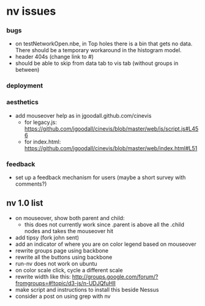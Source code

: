 nv issues
==============
### bugs
- on testNetworkOpen.nbe, in Top holes there is a bin that gets no data. There should be a temporary workaround in the histogram model.
- header 404s (change link to #)
- should be able to skip from data tab to vis tab (without groups in between)

### deployment

### aesthetics
- add mouseover help as in jgoodall.github.com/cinevis
  - for legacy.js: https://github.com/jgoodall/cinevis/blob/master/web/js/script.js#L456
  - for index.html: https://github.com/jgoodall/cinevis/blob/master/web/index.html#L51 

### feedback
- set up a feedback mechanism for users (maybe a short survey with comments?)

nv 1.0 list
--------------
- on mouseover, show both parent and child:
  - this does not currently work since .parent is above all the .child nodes and takes the mouseover hit
- add tipsy (fork john sent)
- add an indicator of where you are on color legend based on mouseover
- rewrite groups page using backbone
- rewrite all the buttons using backbone
- run-nv does not work on ubuntu
- on color scale click, cycle a different scale
- rewrite width like this: http://groups.google.com/forum/?fromgroups=#!topic/d3-js/n-UDJQfuHlI 
- make script and instructions to install this beside Nessus
- consider a post on using grep with nv
